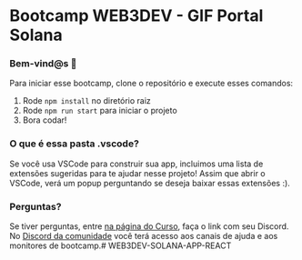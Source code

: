 # Bootcamp WEB3DEV - GIF Portal Solana

### **Bem-vind@s 👋**
Para iniciar esse bootcamp, clone o repositório e execute esses comandos:

1. Rode `npm install` no diretório raiz
2. Rode `npm run start` para iniciar o projeto
3. Bora codar!

### **O que é essa pasta .vscode?**
Se você usa VSCode para construir sua app, incluimos uma lista de extensões sugeridas para te ajudar nesse projeto! Assim que abrir o VSCode, verá um popup perguntando se deseja baixar essas extensões :).

### **Perguntas?**
Se tiver perguntas, entre [na página do Curso](https://bootcamp.web3dev.com.br/courses/Solana_And_Web3), faça o link com seu Discord. No [Discord da comunidade](https://discord.web3dev.com.br) você terá acesso aos canais de ajuda e aos monitores de bootcamp.# WEB3DEV-SOLANA-APP-REACT
